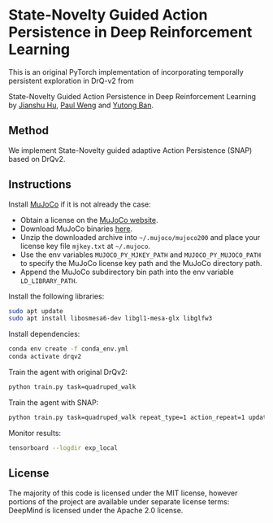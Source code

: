 

# State-Novelty Guided Action Persistence in Deep Reinforcement Learning

This is an original PyTorch implementation of incorporating temporally persistent exploration in DrQ-v2 from

[//]: # ([[State-Novelty Guided Action Persistence in Deep Reinforcement Learning]]&#40;https://openreview.net/forum?id=EGQBpkIEuu&#41; by)

State-Novelty Guided Action Persistence in Deep Reinforcement Learning by
[Jianshu Hu](https://jianshu-hu.github.io/), [Paul Weng](https://weng.fr/) and [Yutong Ban](https://people.csail.mit.edu/yban/index.html).

## Method
We implement State-Novelty guided adaptive Action Persistence (SNAP) based on DrQv2.

[//]: # (## Citation)

[//]: # ()
[//]: # (If you use this repo in your research, please consider citing the paper as follows:)

[//]: # (```)

[//]: # (@inproceedings{)

[//]: # (hu2024revisiting,)

[//]: # (title={Revisiting Data Augmentation in Deep Reinforcement Learning},)

[//]: # (author={Jianshu Hu and Yunpeng Jiang and Paul Weng},)

[//]: # (booktitle={The Twelfth International Conference on Learning Representations},)

[//]: # (year={2024},)

[//]: # (url={https://openreview.net/forum?id=EGQBpkIEuu})

[//]: # (})

[//]: # (```)

## Instructions

Install [MuJoCo](http://www.mujoco.org/) if it is not already the case:

* Obtain a license on the [MuJoCo website](https://www.roboti.us/license.html).
* Download MuJoCo binaries [here](https://www.roboti.us/index.html).
* Unzip the downloaded archive into `~/.mujoco/mujoco200` and place your license key file `mjkey.txt` at `~/.mujoco`.
* Use the env variables `MUJOCO_PY_MJKEY_PATH` and `MUJOCO_PY_MUJOCO_PATH` to specify the MuJoCo license key path and the MuJoCo directory path.
* Append the MuJoCo subdirectory bin path into the env variable `LD_LIBRARY_PATH`.

Install the following libraries:
```sh
sudo apt update
sudo apt install libosmesa6-dev libgl1-mesa-glx libglfw3
```

Install dependencies:
```sh
conda env create -f conda_env.yml
conda activate drqv2
```

Train the agent with original DrQv2:
```sh
python train.py task=quadruped_walk
```

Train the agent with SNAP:
```sh
python train.py task=quadruped_walk repeat_type=1 action_repeat=1 update_every_steps=4 nstep=6
```

Monitor results:
```sh
tensorboard --logdir exp_local
```

## License
The majority of this code is licensed under the MIT license, however portions of the project are available under separate license terms: DeepMind is licensed under the Apache 2.0 license.
